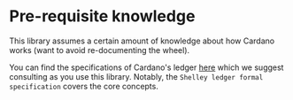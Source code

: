 # Pre-requisite knowledge

This library assumes a certain amount of knowledge about how Cardano works \(want to avoid re-documenting the wheel\).

You can find the specifications of Cardano's ledger [here](https://github.com/input-output-hk/cardano-ledger-specs) which we suggest consulting as you use this library. Notably, the `Shelley ledger formal specification` covers the core concepts.
